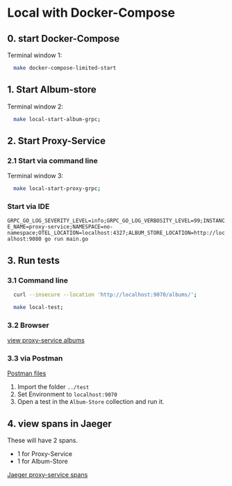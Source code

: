 # Local with Docker-Compose

## 0. start Docker-Compose

Terminal window 1:

```bash
  make docker-compose-limited-start
```

## 1. Start Album-store

Terminal window 2:

```bash 
  make local-start-album-grpc;
```

## 2. Start Proxy-Service


### 2.1 Start via command line
Terminal window 3:

```bash
  make local-start-proxy-grpc;
```

### Start via IDE 

`GRPC_GO_LOG_SEVERITY_LEVEL=info;GRPC_GO_LOG_VERBOSITY_LEVEL=99;INSTANCE_NAME=proxy-service;NAMESPACE=no-namespace;OTEL_LOCATION=localhost:4327;ALBUM_STORE_LOCATION=http://localhost:9080 go run main.go`


## 3. Run tests

### 3.1 Command line 
```bash
  curl --insecure --location 'http://localhost:9070/albums/'; 
```

```bash
  make local-test;
```

### 3.2 Browser 

[view proxy-service albums](http://localhost:9070/albums)

### 3.3 via Postman

[Postman files](../test/postman_collection.json)

1. Import the folder `../test`
1. Set Environment to `localhost:9070`
1. Open a test in the `Album-Store` collection and run it.


## 4. view spans in Jaeger

These will have 2 spans.

* 1 for Proxy-Service
* 1 for Album-Store

[Jaeger proxy-service spans](http://localhost:16696/search?service=proxy-service)
